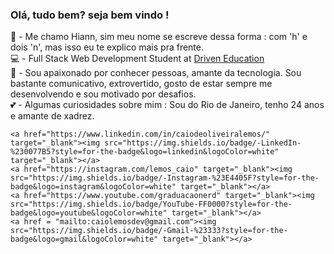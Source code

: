 ### Olá, tudo bem? seja bem vindo !

  🌱 - Me chamo Hiann, sim meu nome se escreve dessa forma : com 'h' e dois 'n', mas isso eu te explico mais pra frente. </br>
  💻 - Full Stack Web Development Student at <a href="https://www.driven.com.br/">Driven Education</a></br>
  🦄 - Sou apaixonado por conhecer pessoas, amante da tecnologia. Sou bastante comunicativo, extrovertido, gosto de estar sempre me desenvolvendo e sou motivado por desafios.</br>
  💕 - Algumas curiosidades sobre mim : Sou do Rio de Janeiro, tenho 24 anos e amante de xadrez.</br>



    <a href="https://www.linkedin.com/in/caiodeoliveiralemos/" target="_blank"><img src="https://img.shields.io/badge/-LinkedIn-%230077B5?style=for-the-badge&logo=linkedin&logoColor=white" target="_blank"></a> 
    <a href="https://instagram.com/lemos_caio" target="_blank"><img src="https://img.shields.io/badge/-Instagram-%23E4405F?style=for-the-badge&logo=instagram&logoColor=white" target="_blank"></a>
    <a href="https://www.youtube.com/graduacaonerd" target="_blank"><img src="https://img.shields.io/badge/YouTube-FF0000?style=for-the-badge&logo=youtube&logoColor=white" target="_blank"></a>
    <a href = "mailto:caiolemosdev@gmail.com"><img src="https://img.shields.io/badge/-Gmail-%23333?style=for-the-badge&logo=gmail&logoColor=white" target="_blank"></a>

